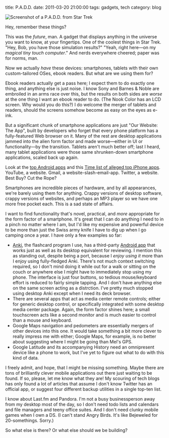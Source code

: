 title: P.A.D.D.
date: 2011-03-20 21:00:00
tags: gadgets, tech
category: blog

<div class="prose-illustration">
    <img src="http://images.wikia.com/memoryalpha/en/images/4/4e/Harrens_theorem.jpg" alt="Screenshot of a P.A.D.D. from Star Trek">
</div>

Hey, remember these things?

This was the _future_, man.  A gadget that displays anything in the universe you want to know, at your fingertips.  One of the coolest things in Star Trek.  "Hey, Bob, you have those simulation results?"  "Yeah, right here—on my _magical tiny touch computer_."  And nerds everywhere cheered; paper was for norms, man.

Now we actually _have_ these devices: smartphones, tablets with their own custom-tailored OSes, ebook readers.  But what are we using them for?

Ebook readers actually get a pass here; I expect them to do exactly one thing, and anything else is just noise.  I know Sony and Barnes & Noble are embroiled in an arms race over this, but the results on both sides are _worse_ at the one thing I want an ebook reader to do.  (The Nook Color has an LCD screen.  Why would you do this?)  I do welcome the merger of tablets and readers, should the screens somehow become as easy on the eyes as e-ink.

But a significant chunk of smartphone applications are just "Our Website: The App", built by developers who forget that every phone platform has a fully-featured Web browser on it.  Many of the rest are desktop applications jammed into the alien form factor and made worse—either in UI or functionality—by the transition.  Tablets aren't much better off; last I heard, many tablet applications were those same shrunken-down smartphone applications, scaled back up again.

Look at the [top Android apps](https://market.android.com/) and this [Time list of alleged top iPhone apps](http://www.time.com/time/specials/packages/completelist/0,29569,2044480,00.html).  YouTube, a website.  Gmail, a website-slash-email-app.  Twitter, a website.  Best Buy?  Cut the Rope?

Smartphones are incredible pieces of hardware, and by all appearances, we're barely using them for anything.  Crappy versions of desktop software, crappy versions of websites, and perhaps an MP3 player so we have one more free pocket each.  This is a sad state of affairs.

<!-- more -->

I want to find functionality that's novel, practical, and _more_ appropriate for the form factor of a smartphone.  It's great that I can do anything I need to in a pinch no matter where I am, but I'd like my expensive and powerful device to be more than just the Swiss army knife I have to dig up when I go camping once a year.  I have only a few examples so far:

* [Anki](http://ankisrs.net/), the flashcard program I use, has a third-party [Android app](https://code.google.com/p/ankidroid/) that works just as well as its desktop equivalent for reviewing.  I mention this as standing out, despite being a port, because I _enjoy using it_ more than I enjoy using fully-fledged Anki.  There's not much context switching required, so I don't mind doing it while out for a walk or sitting on the couch or anywhere else I might have to immediately stop using my phone.  The interface is just four buttons, so tedious mouse/keyboard effort is reduced to fairly simple tapping.  And I don't have anything else on the same screen acting as a distrction.  I've pretty much stopped using desktop Anki except when I need its deck browser.
* There are several apps that act as media center remote controls; either for generic desktop control, or specifically integrated with some desktop media center package.  Again, the form factor shines here; a small touchscreen acts like a second monitor and is much easier to control than a mouse and keyboard.
* Google Maps navigation and pedometers are essentially mergers of other devices into this one.  It would take something a bit more clever to really impress me with either; Google Maps, for example, is no better about suggesting where I might be going than Mel's GPS.
* Google Latitude and its accompanying History need an omnipresent device like a phone to work, but I've yet to figure out what to do with this kind of data.

I freely admit, and hope, that I might be missing something.  Maybe there are tons of brilliantly clever mobile applications out there just waiting to be found.  If so, please, let me know what they are!  My scouring of tech blogs has only found a lot of articles that assume I don't know Twitter has an official app, or suggest four different backup utilities in a single top-ten list.

I know about Last.fm and Pandora.  I'm not a busy businessperson away from my desktop most of the day, so I don't need todo lists and calendars and file managers and teeny office suites.  And I don't need clunky mobile games when I own a DS.  (I can't stand Angry Birds.  It's like Bejeweled for 20-somethings.  Sorry.)

So what else is there?  Or what else should we be building?

